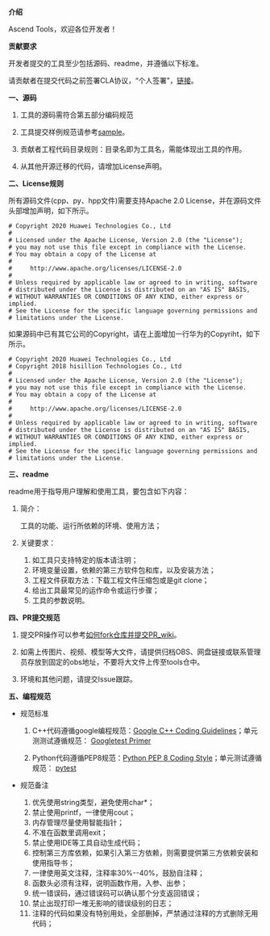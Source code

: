   **介绍**

Ascend Tools，欢迎各位开发者！

 **贡献要求**

开发者提交的工具至少包括源码、readme，并遵循以下标准。

请贡献者在提交代码之前签署CLA协议，“个人签署”，[链接](https://clasign.osinfra.cn/sign/Z2l0ZWUlMkZhc2NlbmQ=)。

 **一、源码**

1. 工具的源码需符合第五部分编码规范

2. 工具提交样例规范请参考[sample](https://gitee.com/ascend/tools/msame)。

3. 贡献者工程代码目录规则：目录名即为工具名，需能体现出工具的作用。   
    
4. 从其他开源迁移的代码，请增加License声明。

 **二、License规则**

所有源码文件(cpp、py、hpp文件)需要支持Apache 2.0 License，并在源码文件头部增加声明，如下所示。
```
# Copyright 2020 Huawei Technologies Co., Ltd
#
# Licensed under the Apache License, Version 2.0 (the "License");
# you may not use this file except in compliance with the License.
# You may obtain a copy of the License at
#
#     http://www.apache.org/licenses/LICENSE-2.0
#
# Unless required by applicable law or agreed to in writing, software
# distributed under the License is distributed on an "AS IS" BASIS,
# WITHOUT WARRANTIES OR CONDITIONS OF ANY KIND, either express or implied.
# See the License for the specific language governing permissions and
# limitations under the License.
```
如果源码中已有其它公司的Copyright，请在上面增加一行华为的Copyriht，如下所示。
```
# Copyright 2020 Huawei Technologies Co., Ltd
# Copyright 2018 hisillion Technologies Co., Ltd
#
# Licensed under the Apache License, Version 2.0 (the "License");
# you may not use this file except in compliance with the License.
# You may obtain a copy of the License at
#
#     http://www.apache.org/licenses/LICENSE-2.0
#
# Unless required by applicable law or agreed to in writing, software
# distributed under the License is distributed on an "AS IS" BASIS,
# WITHOUT WARRANTIES OR CONDITIONS OF ANY KIND, either express or implied.
# See the License for the specific language governing permissions and
# limitations under the License.
```

 **三、readme**

readme用于指导用户理解和使用工具，要包含如下内容：

1. 简介：

    工具的功能、运行所依赖的环境、使用方法；

2. 关键要求：

    1. 如工具只支持特定的版本请注明；   
    2. 环境变量设置，依赖的第三方软件包和库，以及安装方法；   
    3. 工程文件获取方法：下载工程文件压缩包或是git clone；      
    4. 给出工具最常见的运作命令或运行步骤；  
    5. 工具的参数说明。   
    

 **四、PR提交规范**

1. 提交PR操作可以参考[如何fork仓库并提交PR_wiki](https://gitee.com/ascend/samples/wikis/%E5%A6%82%E4%BD%95fork%E4%BB%93%E5%BA%93%E5%B9%B6%E6%8F%90%E4%BA%A4PR?sort_id=3271318)。

2. 如需上传图片、视频、模型等大文件，请提供归档OBS、网盘链接或联系管理员存放到固定的obs地址，不要将大文件上传至tools仓中。

3. 环境和其他问题，请提交Issue跟踪。



 **五、编程规范**

- 规范标准

    1. C++代码遵循google编程规范：[Google C++ Coding Guidelines](http://google.github.io/styleguide/cppguide.html)；单元测测试遵循规范： [Googletest Primer](https://github.com/google/googletest/blob/master/googletest/docs/primer.md)  

    2. Python代码遵循PEP8规范：[Python PEP 8 Coding Style](https://pep8.org/)；单元测试遵循规范： [pytest](http://www.pytest.org/en/latest/)

- 规范备注

    1. 优先使用string类型，避免使用char*；   
    2. 禁止使用printf，一律使用cout；   
    3. 内存管理尽量使用智能指针；   
    4. 不准在函数里调用exit；   
    5. 禁止使用IDE等工具自动生成代码；   
    6. 控制第三方库依赖，如果引入第三方依赖，则需要提供第三方依赖安装和使用指导书；   
    7. 一律使用英文注释，注释率30%--40%，鼓励自注释；   
    8. 函数头必须有注释，说明函数作用，入参、出参；   
    9. 统一错误码，通过错误码可以确认那个分支返回错误；   
    10. 禁止出现打印一堆无影响的错误级别的日志；   
    11. 注释的代码如果没有特别用处，全部删掉，严禁通过注释的方式删除无用代码；
